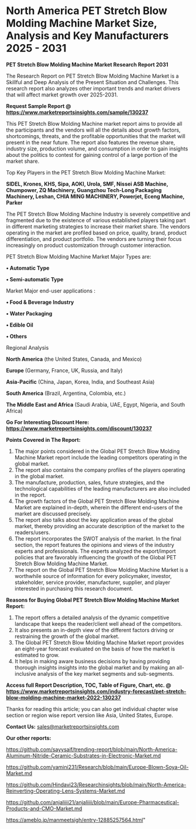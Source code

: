 # North America PET Stretch Blow Molding Machine Market Size, Analysis and Key Manufacturers 2025 - 2031

<strong>PET Stretch Blow Molding Machine Market Research Report 2031</strong>

The Research Report on PET Stretch Blow Molding Machine Market is a Skillful and Deep Analysis of the Present Situation and Challenges. This research report also analyzes other important trends and market drivers that will affect market growth over 2025-2031.

<strong>Request Sample Report @ <a href=https://www.marketreportsinsights.com/sample/130237>https://www.marketreportsinsights.com/sample/130237</a></strong>

This PET Stretch Blow Molding Machine market report aims to provide all the participants and the vendors will all the details about growth factors, shortcomings, threats, and the profitable opportunities that the market will present in the near future. The report also features the revenue share, industry size, production volume, and consumption in order to gain insights about the politics to contest for gaining control of a large portion of the market share.

Top Key Players in the PET Stretch Blow Molding Machine Market:

<strong>SIDEL, Krones, KHS, Sipa, AOKI, Urola, SMF, Nissei ASB Machine, Chumpower, ZQ Machinery, Guangzhou Tech-Long Packaging Machinery, Leshan, CHIA MING MACHINERY, Powerjet, Eceng Machine, Parker</strong>

The PET Stretch Blow Molding Machine Industry is severely competitive and fragmented due to the existence of various established players taking part in different marketing strategies to increase their market share. The vendors operating in the market are profiled based on price, quality, brand, product differentiation, and product portfolio. The vendors are turning their focus increasingly on product customization through customer interaction.

PET Stretch Blow Molding Machine Market Major Types are:

<strong>• Automatic Type

• Semi-automatic Type</strong>

Market Major end-user applications :

<strong>• Food & Beverage Industry

• Water Packaging

• Edible Oil

• Others</strong>

Regional Analysis

</u><strong><b>North America</b></strong> (the United States, Canada, and Mexico)

<strong><b>Europe </b></strong>(Germany, France, UK, Russia, and Italy)

<strong><b>Asia-Pacific</b></strong> (China, Japan, Korea, India, and Southeast Asia)

<strong><b>South America</b></strong> (Brazil, Argentina, Colombia, etc.)

<strong><b>The Middle East and Africa</b></strong> (Saudi Arabia, UAE, Egypt, Nigeria, and South Africa)

<strong>Go For Interesting Discount Here: <a href=https://www.marketreportsinsights.com/discount/130237>https://www.marketreportsinsights.com/discount/130237</a></strong>

<strong>Points Covered in The Report:</strong>
<ol>
  <li>The major points considered in the Global PET Stretch Blow Molding Machine Market report include the leading competitors operating in the global market.</li>
  <li>The report also contains the company profiles of the players operating in the global market.</li>
  <li>The manufacture, production, sales, future strategies, and the technological capabilities of the leading manufacturers are also included in the report.</li>
  <li>The growth factors of the Global PET Stretch Blow Molding Machine Market are explained in-depth, wherein the different end-users of the market are discussed precisely.</li>
  <li>The report also talks about the key application areas of the global market, thereby providing an accurate description of the market to the readers/users.</li>
  <li>The report incorporates the SWOT analysis of the market. In the final section, the report features the opinions and views of the industry experts and professionals. The experts analyzed the export/import policies that are favorably influencing the growth of the Global PET Stretch Blow Molding Machine Market.</li>
  <li>The report on the Global PET Stretch Blow Molding Machine Market is a worthwhile source of information for every policymaker, investor, stakeholder, service provider, manufacturer, supplier, and player interested in purchasing this research document.</li>
</ol>
<strong>Reasons for Buying Global PET Stretch Blow Molding Machine Market Report:</strong>

<ol>
  <li>The report offers a detailed analysis of the dynamic competitive landscape that keeps the reader/client well ahead of the competitors.</li>
  <li>It also presents an in-depth view of the different factors driving or restraining the growth of the global market.</li>
  <li>The Global PET Stretch Blow Molding Machine Market report provides an eight-year forecast evaluated on the basis of how the market is estimated to grow.</li>
  <li>It helps in making aware business decisions by having providing thorough insights insights into the global market and by making an all-inclusive analysis of the key market segments and sub-segments.</li>
</ol>
<strong>Access full Report Description, TOC, Table of Figure, Chart, etc. @ <a href=https://www.marketreportsinsights.com/industry-forecast/pet-stretch-blow-molding-machine-market-2022-130237>https://www.marketreportsinsights.com/industry-forecast/pet-stretch-blow-molding-machine-market-2022-130237</a></strong>


Thanks for reading this article; you can also get individual chapter wise section or region wise report version like Asia, United States, Europe.

<strong>Contact Us:</strong>
sales@marketreportsinsights.com

<strong>Our other reports:</strong>

<a href=https://github.com/sayysaif/trending-report/blob/main/North-America-Aluminum-Nitride-Ceramic-Substrates-in-Electronic-Market.md>https://github.com/sayysaif/trending-report/blob/main/North-America-Aluminum-Nitride-Ceramic-Substrates-in-Electronic-Market.md</a>

<a href=https://github.com/yamini231/Research/blob/main/Europe-Blown-Soya-Oil-Market.md>https://github.com/yamini231/Research/blob/main/Europe-Blown-Soya-Oil-Market.md</a>

<a href=https://github.com/Hindavi23/Researchinsights/blob/main/North-America-Reinverting-Operating-Lens-Systems-Market.md>https://github.com/Hindavi23/Researchinsights/blob/main/North-America-Reinverting-Operating-Lens-Systems-Market.md</a>

<a href=https://github.com/anjaliiii21/anjaliiii/blob/main/Europe-Pharmaceutical-Products-and-CMO-Market.md>https://github.com/anjaliiii21/anjaliiii/blob/main/Europe-Pharmaceutical-Products-and-CMO-Market.md</a>

<a href=https://ameblo.jp/manmeetsigh/entry-12885257564.html>https://ameblo.jp/manmeetsigh/entry-12885257564.html</a>"
